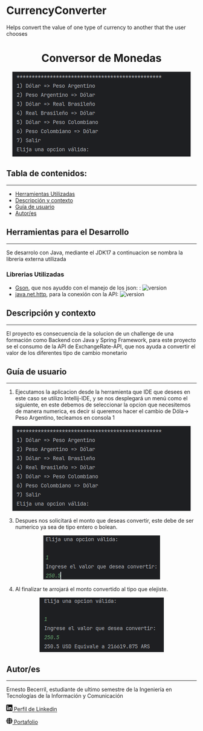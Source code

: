 # CurrencyConverter
Helps convert the value of one type of currency to another that the user chooses


<h1 align="center"> Conversor de Monedas</h1>
<p align="center"><img src="/src/com/ernestdev/assets/Screen_Interface.png"></p> 

## Tabla de contenidos:
---

- [Herramientas Utilizadas](#badges-o-escudos)
- [Descripción y contexto](#descripción-y-contexto)
- [Guía de usuario](#guía-de-usuario)
- [Autor/es](#autores)

## Herramientas para el Desarrollo
---
Se desarrolo con Java, mediante el JDK17 a continuacion se nombra la libreria externa utilizada
### Librerias Utilizadas

- [Gson](https://mvnrepository.com/artifact/com.google.code.gson/gson/2.10.1), que nos ayuddo con el manejo de los json: : ![version](https://img.shields.io/badge/version-2.10.1-blue)
- [java.net.http](https://docs.oracle.com/en/java/javase/17/docs/api/java.net.http/java/net/http/package-summary.html), para la conexión con la API: ![version](https://img.shields.io/badge/gem-2.0-blue)


## Descripción y contexto
---
El proyecto es consecuencia de la solucion de un challenge de una formación como Backend con Java y Spring Framework, para este proyecto se el consumo de la API de ExchangeRate-API, que nos ayuda a convertir el valor de los diferentes tipo de cambio monetario 

## Guía de usuario
---
1) Ejecutamos la aplicacion desde la herramienta que IDE que desees en este caso se utilizo Intellij-IDE, y se nos desplegará un menú como el siguiente, en este debemos de seleccionar la opcion que necesitemos de manera numerica, es decir si queremos hacer el cambio de Dóla-> Peso Argentino, tecleamos en consola 1
<p align="center"><img src="/src/com/ernestdev/assets/Screen_Interface.png"></p> 

3) Despues nos solicitará el monto que deseas convertir, este debe de ser numerico ya sea de tipo entero o bolean.
<p align="center"><img src="/src/com/ernestdev/assets/Screen_value.png"></p> 

4) Al finalizar te arrojará el monto convertido al tipo que elejiste.
<p align="center"><img src="/src/com/ernestdev/assets/Screen_Result.png"></p> 

## Autor/es
---
Ernesto Becerril, estudiante de ultimo semestre de la Ingeniería en Tecnologías de la Información y Comunicación

<img src="/src/com/ernestdev/assets/linkedin.svg" width="16px">[  Perfil de Linkedin](www.linkedin.com/in/ernesto-becerril-dominguez)

<img src="/src/com/ernestdev/assets/globe-solid.svg" width="16px">[  Portafolio](https://ernestdev.netlify.app/)


